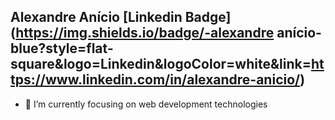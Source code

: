 ## Alexandre Anício [Linkedin Badge](https://img.shields.io/badge/-alexandre anício-blue?style=flat-square&logo=Linkedin&logoColor=white&link=https://www.linkedin.com/in/alexandre-anicio/)

- 🌱 I’m currently focusing on web development technologies
